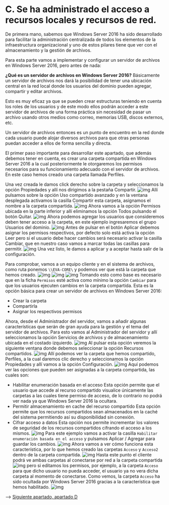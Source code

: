 # C. Se ha administrado el acceso a recursos locales y recursos de red.
De primera mano, sabemos que Windows Server 2016 ha sido desarrollado para facilitar la administración centralizada de todos los elementos de la infraestructura organizacional y uno de estos pilares tiene que ver con el almacenamiento y la gestión de archivos.

Para esta parte vamos a implementar y configurar un servidor de archivos en Windows Server 2016, pero antes de nada: 

**¿Qué es un servidor de archivos en Windows Server 2016?**
Básicamente un servidor de archivos nos dará la posibilidad de tener una ubicación central en la red local donde los usuarios del dominio pueden agregar, compartir y editar archivos.
 
Esto es muy eficaz ya que se pueden crear estructuras teniendo en cuenta los roles de los usuarios y de este modo ellos podrán acceder a este servidor de archivos de una forma práctica sin necesidad de pasar un archivo usando otros medios como correo, memorias USB, discos externos, etc.

Un servidor de archivos entonces es un punto de encuentro en la red donde cada usuario puede alojar diversos archivos para que otras personas puedan acceder a ellos de forma sencilla y directa.

El primer paso importante para desarrollar este apartado, que además debemos tener en cuenta, es crear una carpeta compartida en Windows Server 2016 a la cual posteriormente le otorgaremos los permisos necesarios para su funcionamiento adecuado con el servidor de archivos. En este caso hemos creado una carpeta llamada Perfiles.


Una vez creada le damos click derecho sobre la carpeta y seleccionamos la opción Propiedades y allí nos dirigimos a la pestaña Compartir.
![img](https://github.com/roareva/ISO-Administracion_de_dominios/blob/master/admin_access_dom/img/c/0.jpg)
Allí pulsamos sobre la opción Uso compartido avanzado y en la ventana desplegada activamos la casilla Compartir esta carpeta, asignamos el nombre a la carpeta compartida.
![img](https://github.com/roareva/ISO-Administracion_de_dominios/blob/master/admin_access_dom/img/c/1.jpg)
Ahora vamos a la opción Permisos ubicada en la parte inferior y allí eliminamos la opción Todos pulsando el botón Quitar.
![img](https://github.com/roareva/ISO-Administracion_de_dominios/blob/master/admin_access_dom/img/c/2.jpg)
Ahora podemos agregar los usuarios que consideremos deben tener acceso a la carpeta, en este ejemplo ingresaremos el grupo Usuarios del dominio.
![img](https://github.com/roareva/ISO-Administracion_de_dominios/blob/master/admin_access_dom/img/c/3.jpg)
Antes de pulsar en el botón Aplicar debemos asignar los permisos respectivos, por defecto solo está activa la opción Leer pero si el usuario debe hacer cambios será necesario activar la casilla Cambiar, que en nuestro caso vamos a marcar todas las casillas para permitir.
![img](https://github.com/roareva/ISO-Administracion_de_dominios/blob/master/admin_access_dom/img/c/4.jpg)
Una vez listo, le damos a aplicar y a aceptar hasta salir de la configuración.

Para comprobar, vamos a un equipo cliente y en el sistema de archivos, como ruta ponemos `\\EVA-CORE\` y podemos ver que está la carpeta que hemos creado.
![img](https://github.com/roareva/ISO-Administracion_de_dominios/blob/master/admin_access_dom/img/c/5.jpg)
![img](https://github.com/roareva/ISO-Administracion_de_dominios/blob/master/admin_access_dom/img/c/6.jpg)
![img](https://github.com/roareva/ISO-Administracion_de_dominios/blob/master/admin_access_dom/img/c/7.jpg)
Tomando esto como base es necesario que en la ficha `Permisos` esté activa como mínimo la opción `Cambiar` para que los usuarios ejecuten cambios en la carpeta compartida. Esta es la opción básica para crear un servidor de archivos en Windows Server 2016:
- Crear la carpeta
- Compartirla
- Asignar los respectivos permisos

Ahora, desde el Administrador del servidor, vamos a añadir algunas características que serán de gran ayuda para la gestión y el tema del servidor de archivos. Para esto vamos al Administrador del servidor y allí seleccionamos la opción Servicios de archivos y de almacenamiento ubicada en el costado izquierdo.
![img](https://github.com/roareva/ISO-Administracion_de_dominios/blob/master/admin_access_dom/img/c/8.jpg)
Al pulsar esta opción veremos la siguiente ventana donde debemos seleccionar la opción Recursos compartidos.
![img](https://github.com/roareva/ISO-Administracion_de_dominios/blob/master/admin_access_dom/img/c/9.jpg)
Allí podemos ver la carpeta que hemos compartido, Perfiles, a la cual daremos clic derecho y seleccionamos la opción Propiedades y allí vamos a la opción Configuración.
![img](https://github.com/roareva/ISO-Administracion_de_dominios/blob/master/admin_access_dom/img/c/10.jpg)
Aquí podemos ver las opciones que pueden ser asignadas a la carpeta compartida, las cuales son:
- Habilitar enumeración basada en el acceso
Esta opción permite que el usuario que accede al recurso compartido visualice únicamente las carpetas a las cuales tiene permiso de acceso, de lo contrario no podrá ver nada ya que Windows Server 2016 la ocultara.
- Permitir almacenamiento en cache del recurso compartido
Esta opción permite que los recursos compartidos sean almacenados en la caché del sistema permitiendo así su disponibilidad sin conexión.
- Cifrar acceso a datos
Esta opción nos permite incrementar los valores de seguridad de los recursos compartidos cifrando el acceso a los mismos.
![img](https://github.com/roareva/ISO-Administracion_de_dominios/blob/master/admin_access_dom/img/c/11.jpg)
Para este ejemplo vamos a activar la casilla `Habilitar enumeración basada en el acceso` y pulsamos Aplicar / Agregar para guardar los cambios. 
![img](https://github.com/roareva/ISO-Administracion_de_dominios/blob/master/admin_access_dom/img/c/12.jpg)
Ahora vamos a ver cómo funciona esta característica, por lo que hemos creado las carpetas `Acceso` y `Acceso2` dentro de la carpeta compartida.
![img](https://github.com/roareva/ISO-Administracion_de_dominios/blob/master/admin_access_dom/img/c/13.jpg)
Hasta este punto el cliente podrá ve ambas carpetas al conectarse por red a la carpeta compartida
![img](https://github.com/roareva/ISO-Administracion_de_dominios/blob/master/admin_access_dom/img/c/14.jpg)
pero si editamos los permisos, por ejemplo, a la carpeta `Acceso` para que dicho usuario no pueda acceder, el usuario ya no vera dicha carpeta al momento de conectarse. Como vemos, la carpeta `Acceso` ha sido ocultada por Windows Server 2016 gracias a la característica que hemos habilitado.
![img](https://github.com/roareva/ISO-Administracion_de_dominios/blob/master/admin_access_dom/img/c/15.jpg)

--> [Siguiente apartado, apartado D](https://github.com/roareva/ISO-Administracion_de_dominios/blob/master/admin_access_dom/d/readme.md)
